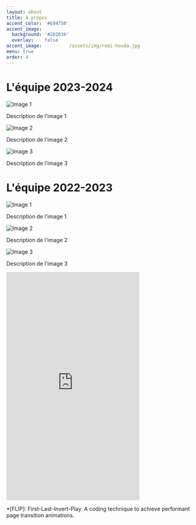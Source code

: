 ```yaml
---
layout: about
title: À propos
accent_color: '#E04750'
accent_image:
  background: '#2D2D36'
  overlay:    false
accent_image:          /assets/img/remi-houda.jpg
menu: true
order: 4
---
```


# L'équipe 2023-2024

<div class="container">
  <div class="image-container">
    <img src="/assets/img/membre/Dylan_Looij.jpg" alt="Image 1">
    <p>Description de l'image 1</p>
  </div>
  
  <div class="image-container">
    <img src="/assets/img/membre/Dylan_Looij.jpg" alt="Image 2">
    <p>Description de l'image 2</p>
  </div>
  
  <div class="image-container">
    <img src="/assets/img/membre/Dylan_Looij.jpg" alt="Image 3">
    <p>Description de l'image 3</p>
  </div>
</div> 

# L'équipe 2022-2023

<div class="container">
  <div class="image-container">
    <img src="/assets/img/membre/Dylan_Looij.jpg" alt="Image 1">
    <p>Description de l'image 1</p>
  </div>
  
  <div class="image-container">
    <img src="/assets/img/membre/Dylan_Looij.jpg" alt="Image 2">
    <p>Description de l'image 2</p>
  </div>
  
  <div class="image-container">
    <img src="/assets/img/membre/Dylan_Looij.jpg" alt="Image 3">
    <p>Description de l'image 3</p>
  </div>
</div> 

<iframe id="haWidget" allowtransparency="true" src="https://www.helloasso.com/associations/association-de-robotique-de-l-esiee-amiens/adhesions/adhesion-unimakers/widget-vignette" style="width: 350px; height: 600px; border: none;display: flex;justify-content: center;align-items: center;"></iframe>


[blog]: https://qwtel.com/hydejack/blog/
[portfolio]: https://qwtel.com/hydejack/variations/
[resume]: https://qwtel.com/hydejack/resume/
[download]: https://qwtel.com/download/
[welcome]: https://qwtel.com/hydejack/
[forms]: https://qwtel.com/hydejack/forms-by-example/

[feat]: #features
[news]: #newsletter-subscription-box
[syntax]: #syntax-highlighting
[latex]: #latex-math-blocks

[license]: LICENSE.md
[pro]: licenses/PRO.md
[docs]: docs/7.5.0/index.md

[kit]: https://github.com/qwtel/hydejack-starter-kit/archive/v7.5.0.zip
[src]: https://github.com/qwtel/hydejack
[gem]: https://rubygems.org/gems/jekyll-theme-hydejack
[buy]: https://app.simplegoods.co/i/AQTTVBOE

[gpss]: https://developers.google.com/speed/pagespeed/insights/?url=https%3A%2F%2Fqwtel.com%2Fhydejack%2F
[wiki]: https://github.com/qwtel/hydejack/blob/master/docs/7.5.0/index.md
[pdf]: https://github.com/qwtel/hydejack/releases/download/v7.5.0/Documentation._.Hydejack.pdf
[hy-push-state]: https://qwtel.com/hy-push-state/
[hy-drawer]: https://qwtel.com/hy-drawer/
[rouge]: http://rouge.jneen.net
[katex]: https://khan.github.io/KaTeX/
[tinyletter]: https://tinyletter.com/

*[FLIP]: First-Last-Invert-Play. A coding technique to achieve performant page transition animations.

